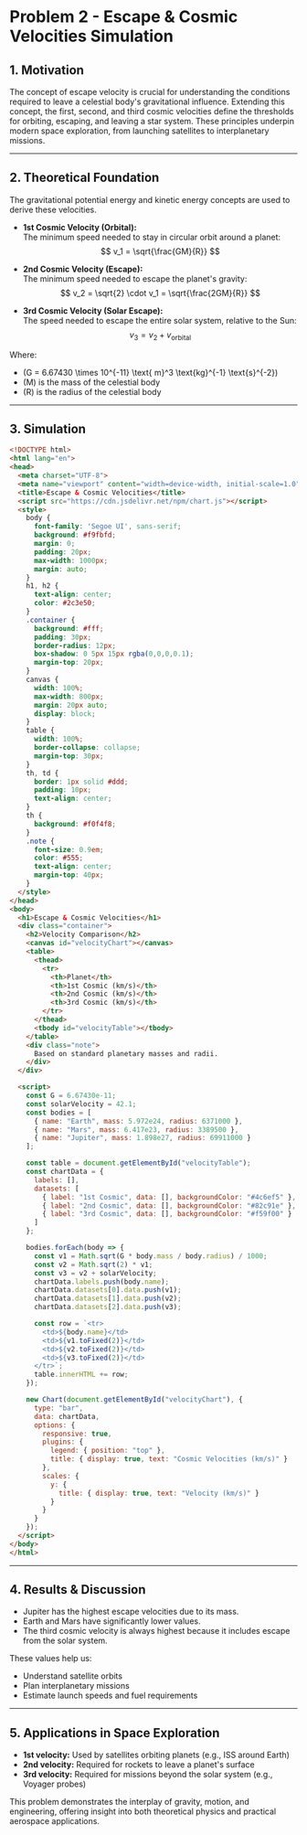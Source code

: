 # Problem 2 - Escape & Cosmic Velocities Simulation

## 1. Motivation

The concept of escape velocity is crucial for understanding the conditions required to leave a celestial body's gravitational influence. Extending this concept, the first, second, and third cosmic velocities define the thresholds for orbiting, escaping, and leaving a star system. These principles underpin modern space exploration, from launching satellites to interplanetary missions.

---

## 2. Theoretical Foundation

The gravitational potential energy and kinetic energy concepts are used to derive these velocities.

- **1st Cosmic Velocity (Orbital):**  
  The minimum speed needed to stay in circular orbit around a planet:  
  $$ v_1 = \sqrt{\frac{GM}{R}} $$

- **2nd Cosmic Velocity (Escape):**  
  The minimum speed needed to escape the planet's gravity:  
  $$ v_2 = \sqrt{2} \cdot v_1 = \sqrt{\frac{2GM}{R}} $$

- **3rd Cosmic Velocity (Solar Escape):**  
  The speed needed to escape the entire solar system, relative to the Sun:  
  $$ v_3 = v_2 + v_{\text{orbital}} $$

Where:  
- \(G = 6.67430 \times 10^{-11} \text{ m}^3 \text{kg}^{-1} \text{s}^{-2}\)  
- \(M\) is the mass of the celestial body  
- \(R\) is the radius of the celestial body

---

## 3. Simulation


```html
<!DOCTYPE html>
<html lang="en">
<head>
  <meta charset="UTF-8">
  <meta name="viewport" content="width=device-width, initial-scale=1.0">
  <title>Escape & Cosmic Velocities</title>
  <script src="https://cdn.jsdelivr.net/npm/chart.js"></script>
  <style>
    body {
      font-family: 'Segoe UI', sans-serif;
      background: #f9fbfd;
      margin: 0;
      padding: 20px;
      max-width: 1000px;
      margin: auto;
    }
    h1, h2 {
      text-align: center;
      color: #2c3e50;
    }
    .container {
      background: #fff;
      padding: 30px;
      border-radius: 12px;
      box-shadow: 0 5px 15px rgba(0,0,0,0.1);
      margin-top: 20px;
    }
    canvas {
      width: 100%;
      max-width: 800px;
      margin: 20px auto;
      display: block;
    }
    table {
      width: 100%;
      border-collapse: collapse;
      margin-top: 30px;
    }
    th, td {
      border: 1px solid #ddd;
      padding: 10px;
      text-align: center;
    }
    th {
      background: #f0f4f8;
    }
    .note {
      font-size: 0.9em;
      color: #555;
      text-align: center;
      margin-top: 40px;
    }
  </style>
</head>
<body>
  <h1>Escape & Cosmic Velocities</h1>
  <div class="container">
    <h2>Velocity Comparison</h2>
    <canvas id="velocityChart"></canvas>
    <table>
      <thead>
        <tr>
          <th>Planet</th>
          <th>1st Cosmic (km/s)</th>
          <th>2nd Cosmic (km/s)</th>
          <th>3rd Cosmic (km/s)</th>
        </tr>
      </thead>
      <tbody id="velocityTable"></tbody>
    </table>
    <div class="note">
      Based on standard planetary masses and radii.
    </div>
  </div>

  <script>
    const G = 6.67430e-11;
    const solarVelocity = 42.1;
    const bodies = [
      { name: "Earth", mass: 5.972e24, radius: 6371000 },
      { name: "Mars", mass: 6.417e23, radius: 3389500 },
      { name: "Jupiter", mass: 1.898e27, radius: 69911000 }
    ];

    const table = document.getElementById("velocityTable");
    const chartData = {
      labels: [],
      datasets: [
        { label: "1st Cosmic", data: [], backgroundColor: "#4c6ef5" },
        { label: "2nd Cosmic", data: [], backgroundColor: "#82c91e" },
        { label: "3rd Cosmic", data: [], backgroundColor: "#f59f00" }
      ]
    };

    bodies.forEach(body => {
      const v1 = Math.sqrt(G * body.mass / body.radius) / 1000;
      const v2 = Math.sqrt(2) * v1;
      const v3 = v2 + solarVelocity;
      chartData.labels.push(body.name);
      chartData.datasets[0].data.push(v1);
      chartData.datasets[1].data.push(v2);
      chartData.datasets[2].data.push(v3);

      const row = `<tr>
        <td>${body.name}</td>
        <td>${v1.toFixed(2)}</td>
        <td>${v2.toFixed(2)}</td>
        <td>${v3.toFixed(2)}</td>
      </tr>`;
      table.innerHTML += row;
    });

    new Chart(document.getElementById("velocityChart"), {
      type: "bar",
      data: chartData,
      options: {
        responsive: true,
        plugins: {
          legend: { position: "top" },
          title: { display: true, text: "Cosmic Velocities (km/s)" }
        },
        scales: {
          y: {
            title: { display: true, text: "Velocity (km/s)" }
          }
        }
      }
    });
  </script>
</body>
</html>
```

---

## 4. Results & Discussion

- Jupiter has the highest escape velocities due to its mass.
- Earth and Mars have significantly lower values.
- The third cosmic velocity is always highest because it includes escape from the solar system.

These values help us:
- Understand satellite orbits
- Plan interplanetary missions
- Estimate launch speeds and fuel requirements

---

## 5. Applications in Space Exploration

- **1st velocity:** Used by satellites orbiting planets (e.g., ISS around Earth)
- **2nd velocity:** Required for rockets to leave a planet's surface
- **3rd velocity:** Required for missions beyond the solar system (e.g., Voyager probes)

This problem demonstrates the interplay of gravity, motion, and engineering, offering insight into both theoretical physics and practical aerospace applications.
